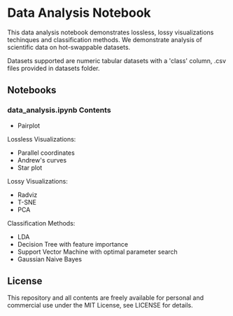 # Data Analysis Notebook

This data analysis notebook demonstrates lossless, lossy visualizations techinques and classification methods. We demonstrate analysis of scientific data on hot-swappable datasets.  

Datasets supported are numeric tabular datasets with a 'class' column, .csv files provided in datasets folder.  

## Notebooks

### data_analysis.ipynb Contents

- Pairplot

Lossless Visualizations:

- Parallel coordinates
- Andrew's curves
- Star plot

Lossy Visualizations:

- Radviz
- T-SNE
- PCA

Classification Methods:

- LDA
- Decision Tree with feature importance
- Support Vector Machine with optimal parameter search
- Gaussian Naive Bayes

## License

This repository and all contents are freely available for personal and commercial use under the MIT License, see LICENSE for details.
